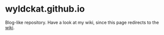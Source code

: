 wyldckat.github.io
==================

Blog-like repository. Have a look at my wiki, since this page redirects to the [wiki](https://github.com/wyldckat/wyldckat.github.io/wiki).
